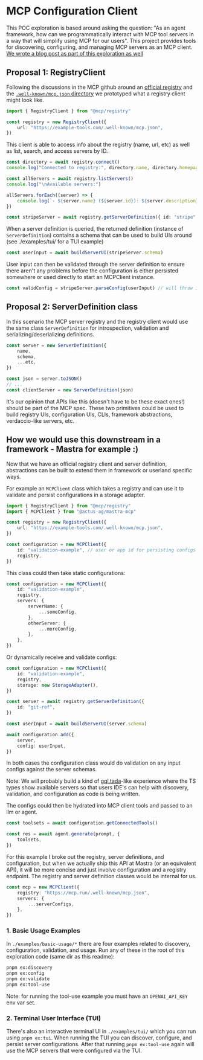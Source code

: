 # MCP Configuration Client

This POC exploration is based around asking the question: "As an agent framework, how can we programmatically interact with MCP tool servers in a way that will simplify using MCP for our users".
This project provides tools for discovering, configuring, and managing MCP servers as an MCP client. [We wrote a blog post as part of this exploration as well](https://mastra.ai/blog/mastra-mcp)

## Proposal 1: RegistryClient

Following the discussions in the MCP github around an [official registry](https://github.com/orgs/modelcontextprotocol/discussions/159) and the [`.well-known/mcp.json` directory](https://github.com/orgs/modelcontextprotocol/discussions/84) we prototyped what a registry client might look like.

```ts
import { RegistryClient } from "@mcp/registry"

const registry = new RegistryClient({
	url: "https://example-tools.com/.well-known/mcp.json",
})
```

This client is able to access info about the registry (name, url, etc) as well as list, search, and access servers by ID.

```ts
const directory = await registry.connect()
console.log("Connected to registry:", directory.name, directory.homepage)

const allServers = await registry.listServers()
console.log("\nAvailable servers:")

allServers.forEach((server) => {
	console.log(`- ${server.name} (${server.id}): ${server.description}`)
})

const stripeServer = await registry.getServerDefinition({ id: "stripe" })
```

When a server definition is queried, the returned definition (instance of `ServerDefinition`) contains a schema that can be used to build UIs around (see ./examples/tui/ for a TUI example)

```ts
const userInput = await buildServerUI(stripeServer.schema)
```

User input can then be validated through the server definition to ensure there aren't any problems before the configuration is either persisted somewhere or used directly to start an MCPClient instance.

```ts
const validConfig = stripeServer.parseConfig(userInput) // will throw if config is not valid
```

## Proposal 2: ServerDefinition class

In this scenario the MCP server registry and the registry client would use the same class `ServerDefinition` for introspection, validation and serializing/deserializing definitions.

```ts
const server = new ServerDefinition({
	name,
	schema,
	...etc,
})

const json = server.toJSON()
// ...
const clientServer = new ServerDefinition(json)
```

It's our opinion that APIs like this (doesn't have to be these exact ones!) should be part of the MCP spec.
These two primitives could be used to build registry UIs, configuration UIs, CLIs, framework abstractions, verdaccio-like servers, etc.

## How we would use this downstream in a framework - Mastra for example :)

Now that we have an official registry client and server definition, abstractions can be built to extend them in framework or userland specific ways.

For example an `MCPClient` class which takes a registry and can use it to validate and persist configurations in a storage adapter.

```ts
import { RegistryClient } from "@mcp/registry"
import { MCPClient } from "@actus-ag/mastra-mcp"

const registry = new RegistryClient({
	url: "https://example-tools.com/.well-known/mcp.json",
})

const configuration = new MCPClient({
	id: "validation-example", // user or app id for persisting configs
	registry,
})
```

This class could then take static configurations:

```ts
const configuration = new MCPClient({
	id: "validation-example",
	registry,
	servers: {
		serverName: {
			...someConfig,
		},
		otherServer: {
			...moreConfig,
		},
	},
})
```

Or dynamically receive and validate configs:

```ts
const configuration = new MCPClient({
	id: "validation-example",
	registry,
	storage: new StorageAdapter(),
})

const server = await registry.getServerDefinition({
	id: "git-ref",
})

const userInput = await buildServerUI(server.schema)

await configuration.add({
	server,
	config: userInput,
})
```

In both cases the configuration class would do validation on any input configs against the server schemas.

Note: We will probably build a kind of [gql.tada](https://gql-tada.0no.co)-like experience where the TS types show available servers so that users IDE's can help with discovery, validation, and configuration as code is being written.

The configs could then be hydrated into MCP client tools and passed to an llm or agent.

```ts
const toolsets = await configuration.getConnectedTools()

const res = await agent.generate(prompt, {
	toolsets,
})
```

For this example I broke out the registry, server definitions, and configuration, but when we actually ship this API at Mastra (or an equivalent API), it will be more concise and just involve configuration and a registry endpoint. The registry and server definition classes would be internal for us.

```ts
const mcp = new MCPClient({
	registry: "https://mcp.run/.well-known/mcp.json",
	servers: {
		...serverConfigs,
	},
})
```

### 1. Basic Usage Examples

In `./examples/basic-usage/*` there are four examples related to discovery, configuration, validation, and usage. Run any of these in the root of this exploration code (same dir as this readme):

```bash
pnpm ex:discovery
pnpm ex:config
pnpm ex:validate
pnpm ex:tool-use
```

Note: for running the tool-use example you must have an `OPENAI_API_KEY` env var set.

### 2. Terminal User Interface (TUI)

There's also an interactive terminal UI in `./examples/tui/` which you can run using `pnpm ex:tui`. When running the TUI you can discover, configure, and persist server configurations. After that running `pnpm ex:tool-use` again will use the MCP servers that were configured via the TUI.

